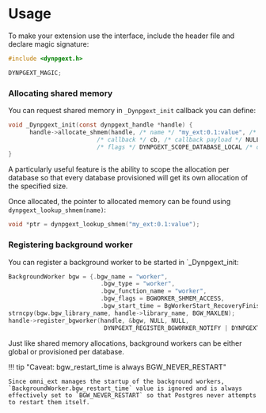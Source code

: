 # Usage

To make your extension use the interface, include the header file and declare magic signature:

```c
#include <dynpgext.h>

DYNPGEXT_MAGIC;
```

### Allocating shared memory

You can request shared memory in `_Dynpgext_init` callback you can define:

```c linenums="1" title="Shared memory allocation"
void _Dynpgext_init(const dynpgext_handle *handle) {
      handle->allocate_shmem(handle, /* name */ "my_ext:0.1:value", /* size */ 1024,
                         /* callback */ cb, /* callback payload */ NULL,
                         /* flags */ DYNPGEXT_SCOPE_DATABASE_LOCAL /* or DYNPGEXT_SCOPE_GLOBAL */);
}
```

A particularly useful feature is the ability to scope the allocation per
database so that every database provisioned will get its own allocation of the
specified size.

Once allocated, the pointer to allocated memory can be found using `dynpgext_lookup_shmem(name)`:

```c
void *ptr = dynpgext_lookup_shmem("my_ext:0.1:value");
```

### Registering background worker

You can register a background worker to be started in `_Dynpgext_init:

```c linenums="1" title="Background worker registration"
BackgroundWorker bgw = {.bgw_name = "worker",
                          .bgw_type = "worker",
                          .bgw_function_name = "worker",
                          .bgw_flags = BGWORKER_SHMEM_ACCESS,
                          .bgw_start_time = BgWorkerStart_RecoveryFinished};
strncpy(bgw.bgw_library_name, handle->library_name, BGW_MAXLEN);
handle->register_bgworker(handle, &bgw, NULL, NULL,
                           DYNPGEXT_REGISTER_BGWORKER_NOTIFY | DYNPGEXT_SCOPE_GLOBAL /* can also take DYNPGEXT_SCOPE_DATABASE_LOCAL */);
```

Just like shared memory allocations, background workers can be either global or provisioned per database.

!!! tip "Caveat: bgw_restart_time is always BGW_NEVER_RESTART"

    Since omni_ext manages the startup of the background workers, 
    `BackgroundWorker.bgw_restart_time` value is ignored and is always 
    effectively set to `BGW_NEVER_RESTART` so that Postgres never attempts
    to restart them itself.

